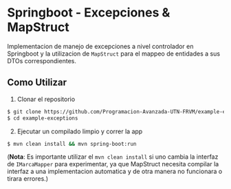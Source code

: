 # Springboot - Excepciones & MapStruct
Implementacion de manejo de excepciones a nivel controlador en Springboot y la utilizacion de `MapStruct` para el mappeo de entidades a sus DTOs correspondientes.

## Como Utilizar
1. Clonar el repositorio
```bash
$ git clone https://github.com/Programacion-Avanzada-UTN-FRVM/example-exceptions.git
$ cd example-exceptions
```

2. Ejecutar un compilado limpio y correr la app
```bash
$ mvn clean install && mvn spring-boot:run
```

(**Nota**: Es importante utilizar el `mvn clean install` si uno cambia la interfaz de `IMarcaMapper` para experimentar, ya que MapStruct necesita compilar la interfaz a una implementacion automatica y de otra manera no funcionara o tirara errores.)